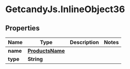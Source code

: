 # GetcandyJs.InlineObject36

## Properties

Name | Type | Description | Notes
------------ | ------------- | ------------- | -------------
**name** | [**ProductsName**](ProductsName.md) |  | 
**type** | **String** |  | 


